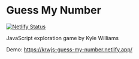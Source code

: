 # Guess My Number

[![Netlify Status](https://api.netlify.com/api/v1/badges/8164c24a-5e7d-4a6d-8cbb-ba2d81b154ca/deploy-status)](https://app.netlify.com/sites/krwjs-guess-my-number/deploys)

JavaScript exploration game by Kyle Williams

Demo: https://krwjs-guess-my-number.netlify.app/
